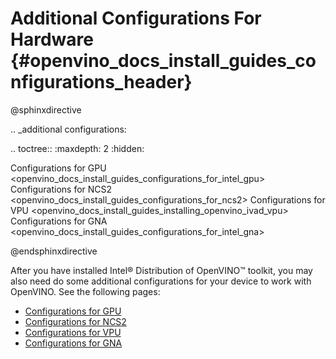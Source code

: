 # Additional Configurations For Hardware {#openvino_docs_install_guides_configurations_header}

@sphinxdirective

.. _additional configurations:

.. toctree::
   :maxdepth: 2
   :hidden:
 
   Configurations for GPU <openvino_docs_install_guides_configurations_for_intel_gpu>
   Configurations for NCS2 <openvino_docs_install_guides_configurations_for_ncs2>
   Configurations for VPU <openvino_docs_install_guides_installing_openvino_ivad_vpu>
   Configurations for GNA <openvino_docs_install_guides_configurations_for_intel_gna>

@endsphinxdirective


After you have installed Intel® Distribution of OpenVINO™ toolkit, you may also need do some additional configurations for your device to work with OpenVINO. See the following pages:

* [Configurations for GPU](configurations-for-intel-gpu.md)
* [Configurations for NCS2](configurations-for-ncs2.md)
* [Configurations for VPU](configurations-for-ivad-vpu.md)
* [Configurations for GNA](configurations-for-intel-gna.md)

